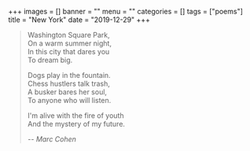 +++
images = []
banner = ""
menu = ""
categories = []
tags = ["poems"]
title = "New York"
date = "2019-12-29"
+++

> Washington Square Park,  
> On a warm summer night,  
> In this city that dares you  
> To dream big.  
>
> Dogs play in the fountain.  
> Chess hustlers talk trash,  
> A busker bares her soul,  
> To anyone who will listen.  
>
> I'm alive with the fire of youth  
> And the mystery of my future.  
>
> -- <cite>Marc Cohen</cite>
